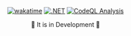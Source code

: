 <div align="center">

[![wakatime](https://wakatime.com/badge/user/27934941-beb7-404f-8255-05eefc584cc5/project/018bd850-4dfe-48d7-a519-8e02bfddb90c.svg)](https://wakatime.com/badge/user/27934941-beb7-404f-8255-05eefc584cc5/project/018bd850-4dfe-48d7-a519-8e02bfddb90c) [![.NET](https://github.com/guilhermelinosp/recipe-book-api/actions/workflows/dotnet.yml/badge.svg)](https://github.com/guilhermelinosp/recipe-book-api/actions/workflows/dotnet.yml) [![CodeQL Analysis](https://github.com/guilhermelinosp/recipe-book-api/actions/workflows/codeql.yml/badge.svg)](https://github.com/guilhermelinosp/recipe-book-api/actions/workflows/codeql.yml)
  
<p>🚧 It is in Development 🚧</p>
</div>
